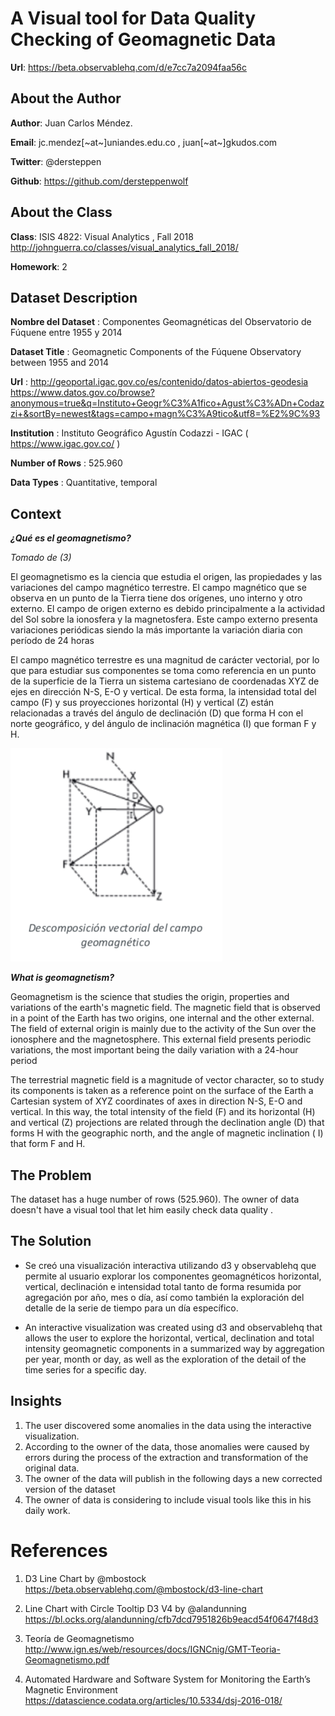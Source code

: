 # A Visual tool for Data Quality Checking of  Geomagnetic Data


**Url**: https://beta.observablehq.com/d/e7cc7a2094faa56c 


## About the Author 

**Author**: Juan Carlos Méndez.   

**Email**: jc.mendez[~at~]uniandes.edu.co , juan[~at~]gkudos.com

**Twitter**: @dersteppen

**Github**: https://github.com/dersteppenwolf


## About the Class 

**Class**: ISIS 4822: Visual Analytics ,  Fall 2018 http://johnguerra.co/classes/visual_analytics_fall_2018/

**Homework**: 2


## Dataset Description

**Nombre del Dataset** : Componentes Geomagnéticas del Observatorio de Fúquene entre 1955 y 2014 

**Dataset Title** : Geomagnetic Components of the Fúquene Observatory between 1955 and 2014

**Url** : http://geoportal.igac.gov.co/es/contenido/datos-abiertos-geodesia    https://www.datos.gov.co/browse?anonymous=true&q=Instituto+Geogr%C3%A1fico+Agust%C3%ADn+Codazzi+&sortBy=newest&tags=campo+magn%C3%A9tico&utf8=%E2%9C%93

**Institution** : Instituto Geográfico Agustín Codazzi - IGAC ( https://www.igac.gov.co/ ) 

**Number of Rows** : 525.960

**Data Types** : Quantitative, temporal


## Context

***¿Qué es el geomagnetismo?***

*Tomado de (3)*

El geomagnetismo es la ciencia que estudia el origen, las propiedades y las variaciones del campo magnético terrestre. El campo magnético que se observa en un punto de la Tierra tiene dos orígenes, uno interno y otro externo. El campo de origen externo es debido principalmente a la actividad del Sol sobre la ionosfera y la magnetosfera. Este campo externo presenta variaciones periódicas siendo la más importante la variación diaria con período de 24 horas

El campo magnético terrestre es una magnitud de carácter vectorial, por lo que para estudiar sus componentes se toma como referencia en un punto de la superficie de la Tierra un sistema cartesiano de coordenadas XYZ de ejes en dirección N-S, E-O y vertical. De esta forma, la intensidad total del campo (F) y sus proyecciones horizontal (H) y vertical (Z) están relacionadas a través del ángulo de declinación (D) que forma H con el norte geográfico, y del ángulo de inclinación magnética (I) que forman F y H.

![alt text](https://raw.githubusercontent.com/dersteppenwolf/isis4822/master/hw2/campo.png "Descomposición vectorial del Campo Magnético")


***What is geomagnetism?***

Geomagnetism is the science that studies the origin, properties and variations of the earth's magnetic field. The magnetic field that is observed in a point of the Earth has two origins, one internal and the other external. The field of external origin is mainly due to the activity of the Sun over the ionosphere and the magnetosphere. This external field presents periodic variations, the most important being the daily variation with a 24-hour period

The terrestrial magnetic field is a magnitude of vector character, so to study its components is taken as a reference point on the surface of the Earth a Cartesian system of XYZ coordinates of axes in direction N-S, E-O and vertical. In this way, the total intensity of the field (F) and its horizontal (H) and vertical (Z) projections are related through the declination angle (D) that forms H with the geographic north, and the angle of magnetic inclination ( I) that form F and H.



## The Problem

The dataset has a huge number of rows (525.960). The owner of data doesn't have a visual tool that let him easily check data quality  .

## The Solution

* Se creó una visualización interactiva utilizando d3 y observablehq que permite al usuario explorar los componentes geomagnéticos horizontal, vertical, declinación e intensidad total tanto de forma resumida por agregación por año, mes o día, así como también la exploración del detalle de la serie de tiempo para un día específico.

* An interactive visualization was created using d3 and observablehq that allows the user to explore the horizontal, vertical, declination and total intensity geomagnetic components in a summarized way by aggregation per year, month or day, as well as the exploration of the detail of the time series for a specific day.


## Insights

1. The user discovered some anomalies in the data using the interactive visualization. 
2. According to the owner of the data,  those anomalies were caused by errors during the process of the extraction and transformation  of  the original data.
3. The owner of the data will publish in the following days a new corrected version of the dataset 
4. The owner of data is considering to include visual tools like this in his daily work.



# References

1. D3 Line Chart by @mbostock  https://beta.observablehq.com/@mbostock/d3-line-chart 

2. Line Chart with Circle Tooltip D3 V4 by @alandunning https://bl.ocks.org/alandunning/cfb7dcd7951826b9eacd54f0647f48d3

3. Teoría de Geomagnetismo http://www.ign.es/web/resources/docs/IGNCnig/GMT-Teoria-Geomagnetismo.pdf

4. Automated Hardware and Software System for Monitoring the Earth’s Magnetic Environment https://datascience.codata.org/articles/10.5334/dsj-2016-018/